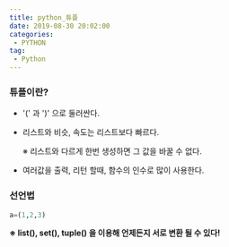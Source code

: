 ```yaml
---
title: python_튜플
date: 2019-08-30 20:02:00
categories:
 - PYTHON
tag:
 - Python
---
```


### 튜플이란?

- '(' 과 ')' 으로 둘러싼다.

- 리스트와 비슷, 속도는 리스트보다 빠르다.

  ※ 리스트와 다르게 한번 생성하면 그 값을 바꿀 수 없다.

- 여러값을 출력, 리턴 할때, 함수의 인수로 많이 사용한다.



### 선언법

```python
a=(1,2,3)
```

**※ list(), set(), tuple() 을 이용해 언제든지 서로 변환 될 수 있다!**

